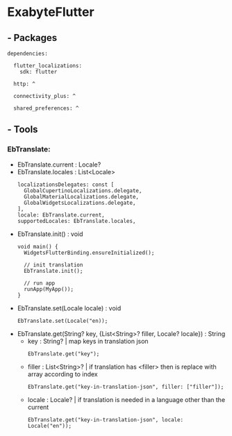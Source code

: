 # ExabyteFlutter

## - Packages
~~~
dependencies:

  flutter_localizations:
    sdk: flutter
    
  http: ^
  
  connectivity_plus: ^
  
  shared_preferences: ^
~~~

## - Tools

### **EbTranslate:**
  - EbTranslate.current : Locale?
  - EbTranslate.locales : List\<Locale\>
      ~~~
      localizationsDelegates: const [
        GlobalCupertinoLocalizations.delegate,
        GlobalMaterialLocalizations.delegate,
        GlobalWidgetsLocalizations.delegate,
      ],
      locale: EbTranslate.current,
      supportedLocales: EbTranslate.locales,
      ~~~ 
  - EbTranslate.init() : void
      ~~~
      void main() {
        WidgetsFlutterBinding.ensureInitialized();

        // init translation
        EbTranslate.init();

        // run app
        runApp(MyApp());
      }
      ~~~ 
  - EbTranslate.set(Locale locale) : void
      ~~~
      EbTranslate.set(Locale("en));
      ~~~ 
  - EbTranslate.get(String? key, {List\<String\>? filler, Locale? locale}) : String
    - key : String? | map keys in translation json
      ~~~
      EbTranslate.get("key");
      ~~~
    - filler : List\<String\>? | if translation has \<filler\> then is replace with array according to index
      ~~~
      EbTranslate.get("key-in-translation-json", filler: ["filler"]);
      ~~~
    - locale : Locale? | if translation is needed in a language other than the current
      ~~~
      EbTranslate.get("key-in-translation-json", locale: Locale("en"));
      ~~~ 
